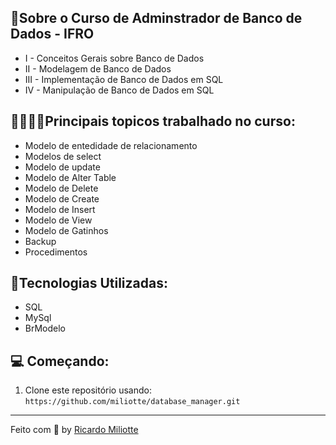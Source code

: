 

📌Sobre o Curso de Adminstrador de Banco de Dados - IFRO
------------------
- I - Conceitos Gerais sobre Banco de Dados
- II - Modelagem de Banco de Dados
- III - Implementação de Banco de Dados em SQL
- IV - Manipulação de Banco de Dados em SQL

👨🏼‍💻🧮Principais topicos trabalhado no curso:
------------------
- Modelo de entedidade de relacionamento
- Modelos de select
- Modelo de update
- Modelo de Alter Table
- Modelo de Delete
- Modelo de Create
- Modelo de Insert
- Modelo de View
- Modelo de Gatinhos
- Backup
- Procedimentos

🚀Tecnologias Utilizadas:
------------------
- SQL
- MySql
- BrModelo

💻 Começando:
------------------
1. Clone este repositório usando: `https://github.com/miliotte/database_manager.git`
------------------
Feito com :black_heart: by [Ricardo Miliotte](https://www.linkedin.com/in/ricardo-miliotte-cruz-a430a0166/)
